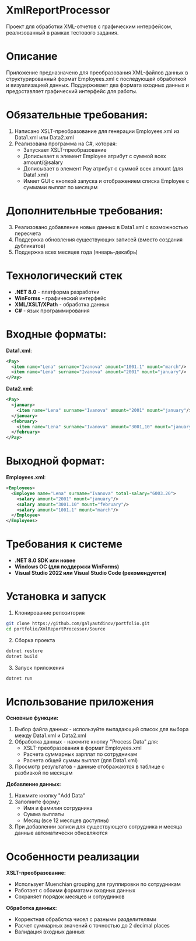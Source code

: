 # XmlReportProcessor

Проект для обработки XML-отчетов с графическим интерфейсом, реализованный в рамках тестового задания.

# Описание

Приложение предназначено для преобразования XML-файлов данных в структурированный формат Employees.xml с последующей обработкой и визуализацией данных. Поддерживает два формата входных данных и предоставляет графический интерфейс для работы.


# Обязательные требования:

1. Написано XSLT-преобразование для генерации Employees.xml из Data1.xml или Data2.xml
2. Реализована программа на C#, которая:
   - Запускает XSLT-преобразование
   - Дописывает в элемент Employee атрибут с суммой всех amount/@salary
   - Дописывает в элемент Pay атрибут с суммой всех amount (для Data1.xml)
   - Имеет GUI с кнопкой запуска и отображением списка Employee с суммами выплат по месяцам

# Дополнительные требования:

3. Реализовано добавление новых данных в Data1.xml с возможностью пересчета
4. Поддержка обновления существующих записей (вместо создания дубликатов)
5. Поддержка всех месяцев года (январь-декабрь)

# Технологический стек

- **.NET 8.0** - платформа разработки
- **WinForms** - графический интерфейс
- **XML/XSLT/XPath** - обработка данных
- **C#** - язык программирования


# Входные форматы:

**Data1.xml**:
```xml
<Pay>
  <item name="Lena" surname="Ivanova" amount="1001.1" mount="march"/>
  <item name="Lena" surname="Ivanova" amount="2001" mount="january"/>
</Pay>
```

**Data2.xml**:
```xml
<Pay>
  <january>
    <item name="Lena" surname="Ivanova" amount="2001" mount="january"/>
  </january>
  <february>
    <item name="Lena" surname="Ivanova" amount="3001,10" mount="january"/>
  </february>
</Pay>
```

# Выходной формат:

**Employees.xml**:
```xml
<Employees>
  <Employee name="Lena" surname="Ivanova" total-salary="6003.20">
    <salary amount="2001" mount="january"/>
    <salary amount="3001.10" mount="february"/>
    <salary amount="1001.1" mount="march"/>
  </Employee>
</Employees>
```

# Требования к системе

- **.NET 8.0 SDK или новее**
- **Windows ОС (для поддержки WinForms)**
- **Visual Studio 2022 или Visual Studio Code (рекомендуется)**

# Установка и запуск

1. Клонирование репозитория
```bash
git clone https://github.com/galyautdinov/portfolio.git
cd portfolio/XmlReportProcessor/Source
```
2. Сборка проекта
```bash
dotnet restore
dotnet build
```
3. Запуск приложения
```bash
dotnet run
```

# Использование приложения

**Основные функции:**
1. Выбор файла данных - используйте выпадающий список для выбора между Data1.xml и Data2.xml
2. Обработка данных - нажмите кнопку "Process Data" для:
	- XSLT-преобразования в формат Employees.xml
	- Расчета суммарных зарплат по сотрудникам
	- Расчета общей суммы выплат (для Data1.xml)
3. Просмотр результатов - данные отображаются в таблице с разбивкой по месяцам

**Добавление данных:**
1. Нажмите кнопку "Add Data"
2. Заполните форму:
	- Имя и фамилия сотрудника
	- Сумма выплаты
	- Месяц (все 12 месяцев доступны)
3. При добавлении записи для существующего сотрудника и месяца данные автоматически обновляются

# Особенности реализации

**XSLT-преобразование:**
- Использует Muenchian grouping для группировки по сотрудникам
- Работает с обоими форматами входных данных
- Сохраняет порядок месяцев и сотрудников

**Обработка данных:**
- Корректная обработка чисел с разными разделителями
- Расчет суммарных значений с точностью до 2 decimal places
- Валидация входных данных